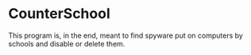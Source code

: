 # CounterSchool
This program is, in the end, meant to find spyware put on computers by schools and disable or delete them.
